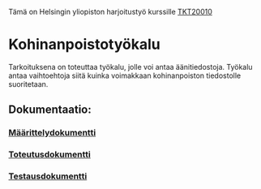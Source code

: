 Tämä on Helsingin yliopiston harjoitustyö kurssille [TKT20010](https://studies.helsinki.fi/kurssit/toteutus/hy-opt-cur-2324-d3945c26-bff4-4bca-81fb-5b92c5babc05/TKT20010)

# Kohinanpoistotyökalu
Tarkoituksena on toteuttaa työkalu, jolle voi antaa äänitiedostoja. Työkalu antaa vaihtoehtoja siitä kuinka voimakkaan kohinanpoiston tiedostolle suoritetaan.


## Dokumentaatio:
### [Määrittelydokumentti](https://github.com/VehvilainenPooki/AlgoritmitJaTekoaly/blob/main/Dokumentaatio/M%C3%A4%C3%A4rittelydokumentti.md)

### [Toteutusdokumentti](https://github.com/VehvilainenPooki/AlgoritmitJaTekoaly/blob/main/Dokumentaatio/Toteutusdokumentti.md)

### [Testausdokumentti](https://github.com/VehvilainenPooki/AlgoritmitJaTekoaly/blob/main/Dokumentaatio/Testausdokumentti.md)
